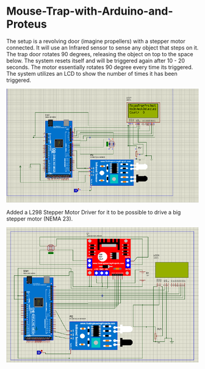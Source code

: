 # Mouse-Trap-with-Arduino-and-Proteus
The setup is a revolving door (imagine propellers) with a stepper motor connected. It will use an Infrared sensor to sense any object that steps on it. The trap door rotates 90 degrees, releasing the object on top to the space below. The system resets itself and will be triggered again after 10 - 20 seconds. The motor essentially rotates 90 degree every time its triggered. The system utilizes an LCD to show the number of times it has been triggered.

![](New.png)

Added a L298 Stepper Motor Driver for it to be possible to drive a big stepper motor (NEMA 23).

![](Capture.PNG)

